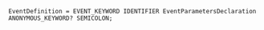 <!-- This file is generated automatically by infrastructure scripts. Please don't edit by hand. -->

```{ .ebnf .slang-ebnf #EventDefinition }
EventDefinition = EVENT_KEYWORD IDENTIFIER EventParametersDeclaration ANONYMOUS_KEYWORD? SEMICOLON;
```

